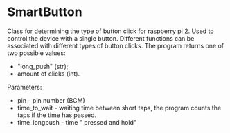 # SmartButton
Class for determining the type of button click for raspberry pi 2. 
Used to control the device with a single button. 
Different functions can be associated with different types of button clicks.
The program returns one of two possible values: 
- "long_push" (str); 
- amount of clicks (int).

Parameters:
- pin - pin number (BCM)
- time_to_wait - waiting time between short taps, the program counts the taps if the time has passed.
- time_longpush - time " pressed and hold" 
